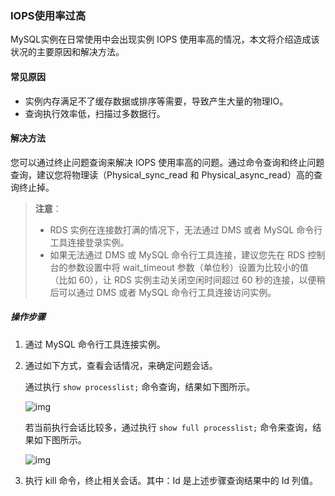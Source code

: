 ### IOPS使用率过高

MySQL实例在日常使用中会出现实例 IOPS 使用率高的情况，本文将介绍造成该状况的主要原因和解决方法。

#### 常见原因

- 实例内存满足不了缓存数据或排序等需要，导致产生大量的物理IO。
- 查询执行效率低，扫描过多数据行。

#### 解决方法

您可以通过终止问题查询来解决 IOPS 使用率高的问题。通过命令查询和终止问题查询，建议您将物理读（Physical_sync_read 和 Physical_async_read）高的查询终止掉。

> **注意**：
>
> - RDS 实例在连接数打满的情况下，无法通过 DMS 或者 MySQL 命令行工具连接登录实例。
> - 如果无法通过 DMS 或 MySQL 命令行工具连接，建议您先在 RDS 控制台的参数设置中将 wait_timeout 参数（单位秒）设置为比较小的值（比如 60），让 RDS 实例主动关闭空闲时间超过 60 秒的连接，以便稍后可以通过 DMS 或者 MySQL 命令行工具连接访问实例。

##### 操作步骤

1. 通过 MySQL 命令行工具连接实例。

2. 通过如下方式，查看会话情况，来确定问题会话。

   通过执行 `show processlist;` 命令查询，结果如下图所示。

   ![img](https://www.capitalonline.net/uploads/allimg/191128/77-19112Q635105G.png)

   若当前执行会话比较多，通过执行 `show full processlist;` 命令来查询，结果如下图所示。

   ![img](https://www.capitalonline.net/uploads/allimg/191128/77-19112Q6363B25.png)

3. 执行 kill <Id> 命令，终止相关会话。其中：Id 是上述步骤查询结果中的 Id 列值。
